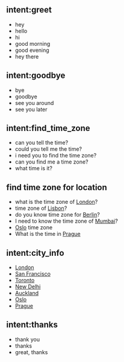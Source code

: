 ## intent:greet
- hey
- hello
- hi
- good morning
- good evening
- hey there

## intent:goodbye
- bye
- goodbye
- see you around
- see you later

## intent:find_time_zone
- can you tell the time?
- could you tell me the time?
- i need you to find the time zone?
- can you find me a time zone?
- what time is it?

## find time zone for location
 - what is the time zone of [London](city)?
 - time zone of [Lisbon](city)?
 - do you know time zone for [Berlin](city)?
 - I need to know the time zone of [Mumbai](city)?
 - [Oslo](city) time zone
 - What is the time in [Prague](city)

## intent:city_info
- [London](city)
- [San Francisco](city)
- [Toronto](city)
- [New Delhi](city)
- [Auckland](city)
- [Oslo](city)
- [Prague](city)

## intent:thanks
- thank you
- thanks
- great, thanks
